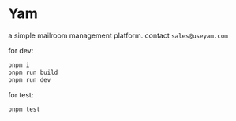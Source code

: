 # Yam

a simple mailroom management platform. contact `sales@useyam.com`

for dev:

```bash
pnpm i
pnpm run build
pnpm run dev
```

for test:

```bash
pnpm test
```
